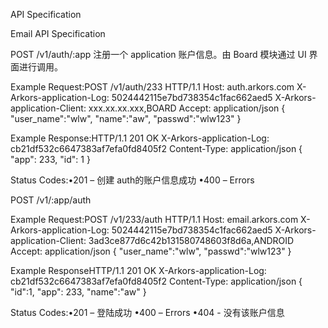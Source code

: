 API Specification



Email API Specification


POST /v1/auth/:app
注册一个 application 账户信息。由 Board 模块通过 UI 界面进行调用。



Example Request:POST /v1/auth/233 HTTP/1.1
Host: auth.arkors.com
X-Arkors-application-Log: 5024442115e7bd738354c1fac662aed5
X-Arkors-application-Client: xxx.xx.xx.xxx,BOARD
Accept: application/json
{
  "user_name":"wlw",
  "name":"aw",
  "passwd":"wlw123"
}




Example Response:HTTP/1.1 201 OK
X-Arkors-application-Log: cb21df532c6647383af7efa0fd8405f2
Content-Type: application/json
{
  "app": 233,
  "id": 1
}




Status Codes:•201 – 创建 auth的账户信息成功
•400 – Errors 



POST /v1/:app/auth


Example Request:POST /v1/233/auth HTTP/1.1
Host: email.arkors.com
X-Arkors-application-Log: 5024442115e7bd738354c1fac662aed5
X-Arkors-application-Client: 3ad3ce877d6c42b131580748603f8d6a,ANDROID
Accept: application/json
{
  "user_name":"wlw",
  "passwd":"wlw123"
}




Example ResponseHTTP/1.1 201 OK
X-Arkors-application-Log: cb21df532c6647383af7efa0fd8405f2
Content-Type: application/json
{
  "id":1,
  "app": 233,
  "name":"aw"
}




Status Codes:•201 – 登陆成功
•400 – Errors 
•404 - 没有该账户信息 
